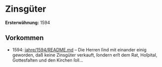 # Zinsgüter

**Ersterwähnung:** 1594

## Vorkommen
- 1594: [jahre/1594/README.md](../jahre/1594/README.md) – Die Herren ſind mit einander einig geworden, daß
keine Zinsgüter verkauft, ſondern erſt dem Rat, Hoſpital,
Gottesfaſten und den Kirchen ſoll...
